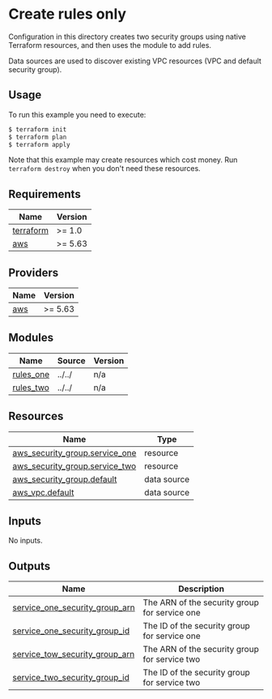 # Create rules only

Configuration in this directory creates two security groups using native Terraform resources, and then uses the module to add rules.

Data sources are used to discover existing VPC resources (VPC and default security group).

## Usage

To run this example you need to execute:

```bash
$ terraform init
$ terraform plan
$ terraform apply
```

Note that this example may create resources which cost money. Run `terraform destroy` when you don't need these resources.

<!-- BEGINNING OF PRE-COMMIT-TERRAFORM DOCS HOOK -->
## Requirements

| Name                                                                      | Version |
| ------------------------------------------------------------------------- | ------- |
| <a name="requirement_terraform"></a> [terraform](#requirement\_terraform) | >= 1.0  |
| <a name="requirement_aws"></a> [aws](#requirement\_aws)                   | >= 5.63 |

## Providers

| Name                                              | Version |
| ------------------------------------------------- | ------- |
| <a name="provider_aws"></a> [aws](#provider\_aws) | >= 5.63 |

## Modules

| Name                                                              | Source | Version |
| ----------------------------------------------------------------- | ------ | ------- |
| <a name="module_rules_one"></a> [rules\_one](#module\_rules\_one) | ../../ | n/a     |
| <a name="module_rules_two"></a> [rules\_two](#module\_rules\_two) | ../../ | n/a     |

## Resources

| Name                                                                                                                         | Type        |
| ---------------------------------------------------------------------------------------------------------------------------- | ----------- |
| [aws_security_group.service_one](https://registry.terraform.io/providers/hashicorp/aws/latest/docs/resources/security_group) | resource    |
| [aws_security_group.service_two](https://registry.terraform.io/providers/hashicorp/aws/latest/docs/resources/security_group) | resource    |
| [aws_security_group.default](https://registry.terraform.io/providers/hashicorp/aws/latest/docs/data-sources/security_group)  | data source |
| [aws_vpc.default](https://registry.terraform.io/providers/hashicorp/aws/latest/docs/data-sources/vpc)                        | data source |

## Inputs

No inputs.

## Outputs

| Name                                                                                                                                   | Description                                   |
| -------------------------------------------------------------------------------------------------------------------------------------- | --------------------------------------------- |
| <a name="output_service_one_security_group_arn"></a> [service\_one\_security\_group\_arn](#output\_service\_one\_security\_group\_arn) | The ARN of the security group for service one |
| <a name="output_service_one_security_group_id"></a> [service\_one\_security\_group\_id](#output\_service\_one\_security\_group\_id)    | The ID of the security group for service one  |
| <a name="output_service_tow_security_group_arn"></a> [service\_tow\_security\_group\_arn](#output\_service\_tow\_security\_group\_arn) | The ARN of the security group for service two |
| <a name="output_service_two_security_group_id"></a> [service\_two\_security\_group\_id](#output\_service\_two\_security\_group\_id)    | The ID of the security group for service two  |
<!-- END OF PRE-COMMIT-TERRAFORM DOCS HOOK -->
